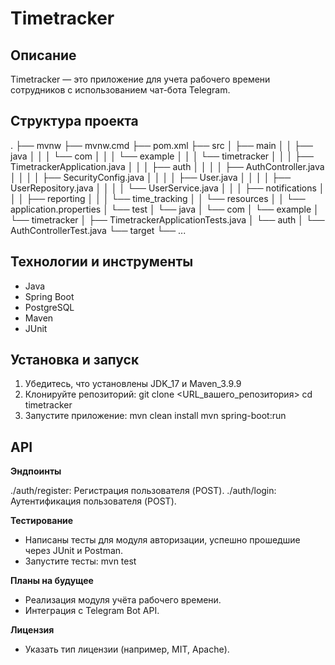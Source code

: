 # Timetracker

## Описание

Timetracker — это приложение для учета рабочего времени сотрудников с использованием чат-бота Telegram.

## Структура проекта

.
├── mvnw
├── mvnw.cmd
├── pom.xml
├── src
│   ├── main
│   │   ├── java
│   │   │   └── com
│   │   │       └── example
│   │   │           └── timetracker
│   │   │               ├── TimetrackerApplication.java
│   │   │               ├── auth
│   │   │               │   ├── AuthController.java
│   │   │               │   ├── SecurityConfig.java
│   │   │               │   ├── User.java
│   │   │               │   ├── UserRepository.java
│   │   │               │   └── UserService.java
│   │   │               ├── notifications
│   │   │               ├── reporting
│   │   │               └── time_tracking
│   │   └── resources
│   │       └── application.properties
│   └── test
│       └── java
│           └── com
│               └── example
│                   └── timetracker
│                       ├── TimetrackerApplicationTests.java
│                       └── auth
│                           └── AuthControllerTest.java
└── target
    └── ...

## Технологии и инструменты

- Java
- Spring Boot
- PostgreSQL
- Maven
- JUnit

## Установка и запуск

1. Убедитесь, что установлены JDK_17 и Maven_3.9.9
2. Клонируйте репозиторий:
   git clone <URL_вашего_репозитория>
   cd timetracker
4. Запустите приложение:
   mvn clean install
   mvn spring-boot:run

## API

**Эндпоинты**

./auth/register: Регистрация пользователя (POST).
./auth/login: Аутентификация пользователя (POST).

**Тестирование**

- Написаны тесты для модуля авторизации, успешно прошедшие через JUnit и Postman.
- Запустите тесты:
  mvn test

**Планы на будущее**

- Реализация модуля учёта рабочего времени.
- Интеграция с Telegram Bot API.

**Лицензия**

- Указать тип лицензии (например, MIT, Apache).
